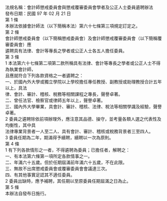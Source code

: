 法規名稱：會計師懲戒委員會與懲戒覆審委員會學者及公正人士委員遴聘辦法  
發布日期：民國 97 年 02 月 21 日  
第 1 條  
本辦法依據會計師法（以下簡稱本法）第六十七條第三項規定訂定之。  
第 2 條  
會計師懲戒委員會（以下簡稱懲戒委員會）及會計師懲戒覆審委員會（以下簡稱覆審委員會）應  
遴聘具有法律、會計等專長之學者或公正人士各五人擔任委員。  
第 3 條  
1 本法第六十七條第二項第二款所稱具有法律、會計等專長之學者或公正人士不得為執業會計師，  
且應就符合下列各款資格之一者遴聘之：  
一、於國內外大學或獨立學院以上學校擔任專任教授、副教授或助理教授合計五年以上，具法  
律、會計、審計、稽核、稅務等相關課程之專長，聲譽卓著。  
二、曾任法官、檢察官或律師五年以上，聲譽卓著。  
三、國內外大學畢業，具會計、審計、稽核、法律、稅法等相關學識及經驗，聲譽卓著。  
2 委員之遴聘除依前項辦理外，應注意其品德、操守，並考量各類人選之代表性及均衡性，其中具  
法律專業背景者一人至二人、具有會計、審計、稽核或稅務背景者三至四人。  
3 委員任期為二年，期滿得予續聘，續聘以一次為原則。  
第 4 條  
1 有下列各款情形之一者，不得遴聘為委員；已擔任者，解聘之：  
一、有本法第六條第一項所定各款情事之一。  
二、年滿六十五歲。但於任期屆滿前年滿六十五歲，不在此限。  
三、無故不出席懲戒委員會或覆審委員會會議達三次。  
四、有其他事實足認其不適任委員。  
2 委員出缺時，應予補聘，其任期以至原委員任期屆滿之日為止。  
第 5 條  
本辦法自發布日施行。  


